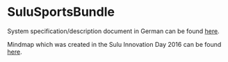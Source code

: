 # SuluSportsBundle

System specification/description document in German can be found [here](https://docs.google.com/document/d/1OGRJjyEFC01p_ZnJ55QL_VDW8Yx9dN9U2XWs6_seHSM/edit?usp=sharing).

Mindmap which was created in the Sulu Innovation Day 2016 can be found [here](https://www.mindmeister.com/714593017).
